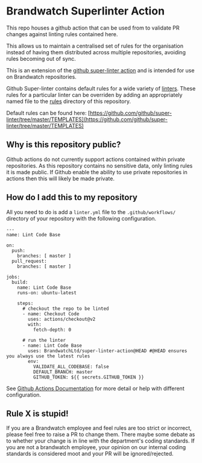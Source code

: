 # Brandwatch Superlinter Action

This repo houses a github action that can be used from to validate PR changes against linting rules contained here.

This allows us to maintain a centralised set of rules for the organisation instead of having them distributed across multiple repositories, avoiding rules becoming out of sync.

This is an extension of the [github super-linter action](https://github.com/github/super-linter) and is intended for use on Brandwatch repositories.

Github Super-linter contains default rules for a wide variety of [linters](https://github.com/github/super-linter#supported-linters). These rules for a particular linter can be overriden by adding an appropriately named file to the [rules](rules/) directory of this repository. 

Default rules can be found here: [https://github.com/github/super-linter/tree/master/TEMPLATES](https://github.com/github/super-linter/tree/master/TEMPLATES)

## Why is this repository public?
Github actions do not currently support actions contained within private repositories. As this repository contains no sensitive data, only linting rules it is made public. If Github enable the ability to use private repositories in actions then this will likely be made private. 

## How do I add this to my repository
All you need to do is add a `linter.yml` file to the `.github/workflows/` directory of your repository with the following configuration.
```
---
name: Lint Code Base

on:
  push:
    branches: [ master ]
  pull_request:
    branches: [ master ]

jobs:
  build:
    name: Lint Code Base
    runs-on: ubuntu-latest

    steps:
      # checkout the repo to be linted
      - name: Checkout Code
        uses: actions/checkout@v2
        with:
          fetch-depth: 0

      # run the linter
      - name: Lint Code Base
        uses: BrandwatchLtd/super-linter-action@HEAD #@HEAD ensures you always use the latest rules
        env:
          VALIDATE_ALL_CODEBASE: false
          DEFAULT_BRANCH: master
          GITHUB_TOKEN: ${{ secrets.GITHUB_TOKEN }}
```
See [Github Actions Documentation](https://docs.github.com/en/actions/reference) for more detail or help with different configuration.

## Rule X is stupid!
If you are a Brandwatch employee and feel rules are too strict or incorrect, please feel free to raise a PR to change them. There maybe some debate as to whether your change is in line with the department's coding standards. If you are not a brandwatch employee, your opinion on our internal coding standards is considered moot and your PR will be ignored/rejected.